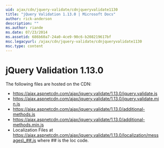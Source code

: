 ```yaml
---
uid: ajax/cdn/jquery-validate/cdnjqueryvalidate1130
title: "jQuery Validation 1.13.0 | Microsoft Docs"
author: rick-anderson
description: ""
ms.author: riande
ms.date: 07/23/2014
ms.assetid: 686b60a7-24a0-4ce9-90c6-b208219617bf
msc.legacyurl: /ajax/cdn/jquery-validate/cdnjqueryvalidate1130
msc.type: content
---
```

jQuery Validation 1.13.0
====================
The following files are hosted on the CDN:

- https://ajax.aspnetcdn.com/ajax/jquery.validate/1.13.0/jquery.validate.js
- https://ajax.aspnetcdn.com/ajax/jquery.validate/1.13.0/jquery.validate.min.js
- https://ajax.aspnetcdn.com/ajax/jquery.validate/1.13.0/additional-methods.js
- https://ajax.aspnetcdn.com/ajax/jquery.validate/1.13.0/additional-methods.min.js
- Localization Files at https://ajax.aspnetcdn.com/ajax/jquery.validate/1.13.0/localization/messages\_##.js where ## is the loc code.
